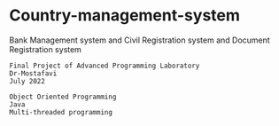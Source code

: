# Country-management-system
  Bank Management system and Civil Registration system and Document Registration system

    Final Project of Advanced Programming Laboratory
    Dr-Mostafavi
    July 2022

    Object Oriented Programming
    Java
    Multi-threaded programming

